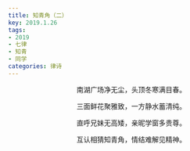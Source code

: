 ```yaml
---
title: 知青角（二）
key: 2019.1.26
tags: 
- 2019
- 七律
- 知青
- 同学
categories: 律诗
---
```


<p align="center">南湖广场净无尘，头顶冬寒满目春。
</p>
<p align="center">三面鲜花聚雅致，一方静水蓄清纯。
</p>
<p align="center">直呼兄妹无高矮，亲昵学窗多贵尊。
</p>
<p align="center">互认相猜知青角，情结难解见精神。
</p>
